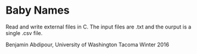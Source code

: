 # Baby Names

Read and write external files in C.
The input files are .txt and the ourput is a single .csv file.

Benjamin Abdipour, University of Washington Tacoma
Winter 2016